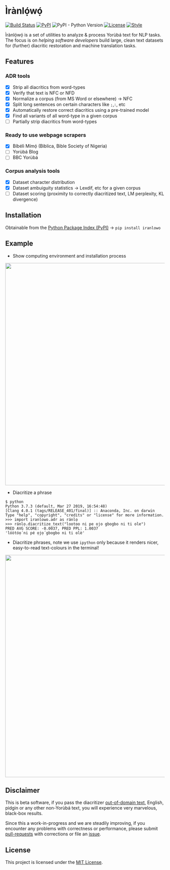 # Ìrànlọ́wọ́
[![Build Status](https://travis-ci.org/Niger-Volta-LTI/iranlowo.svg?branch=master)](https://travis-ci.org/Niger-Volta-LTI/iranlowo)
[![PyPI](https://img.shields.io/pypi/v/iranlowo.svg)](https://pypi.org/project/iranlowo)
![PyPI - Python Version](https://img.shields.io/pypi/pyversions/iranlowo.svg)
[![License](https://black.readthedocs.io/en/stable/_static/license.svg)](https://github.com/ruohoruotsi/iranlowo/blob/master/LICENSE)
[![Style](https://img.shields.io/badge/code%20style-black-000000.svg)](https://github.com/ambv/black)

Ìrànlọ́wọ́ is a set of utilities to analyze &amp; process Yorùbá text for NLP tasks. The focus is on *helping software developers* build large, clean text datasets for (further) diacritic restoration and machine translation tasks.

## Features

### ADR tools
* [X] Strip all diacritics from word-types
* [X] Verify that text is NFC or NFD
* [X] Normalize a corpus (from MS Word or elsewhere) &rarr; NFC
* [X] Split long sentences on certain characters like `;`,`:`, etc
* [X] Automatically restore correct diacritics using a pre-trained model
* [X] Find all variants of all word-type in a given corpus
* [ ] Partially strip diacritics from word-types

### Ready to use webpage scrapers
* [X] Bíbélì Mímọ́  (Biblica, Bible Society of Nigeria)
* [ ] Yorùbá Blog
* [ ] BBC Yorùbá

### Corpus analysis tools
* [X] Dataset character distribution
* [X] Dataset ambuiguity statistics &rarr; Lexdif, etc for a given corpus
* [ ] Dataset scoring (proximity to correctly diacritized text, LM perplexity, KL divergence)

## Installation
Obtainable from the [Python Package Index (PyPI)](https://pypi.org/project/iranlowo/) &rarr;  `pip install iranlowo`

## Example

* Show computing environment and installation process

<img src="https://raw.githubusercontent.com/ruohoruotsi/iranlowo/master/docs/install.gif" width="700">

* Diacritize a phrase
```
$ python
Python 3.7.3 (default, Mar 27 2019, 16:54:48)
[Clang 4.0.1 (tags/RELEASE_401/final)] :: Anaconda, Inc. on darwin
Type "help", "copyright", "credits" or "license" for more information.
>>> import iranlowo.adr as ránlọ
>>> ránlọ.diacritize_text("lootoo ni pe ojo gbogbo ni ti ole")
PRED AVG SCORE: -0.0037, PRED PPL: 1.0037
'lóòtóọ́ ni pé ọjọ́ gbogbo ni ti olè' 
```

* Diacritize phrases, note we use `ipython` only because it renders nicer, easy-to-read text-colours in the terminal!

<img src="https://raw.githubusercontent.com/ruohoruotsi/iranlowo/master/docs/adr.gif" width="700">

## Disclaimer

This is beta software, if you pass the diacritizer [out-of-domain text](https://www.quora.com/What-is-in-domain-out-domain-and-open-domain-data), English, pidgin or any other non-Yorùbá text, you will experience very marvelous, black-box results. 

Since this a work-in-progress and we are steadily improving, if you encounter any problems with correctness or performance, please submit [pull-requests](https://github.com/ruohoruotsi/iranlowo/pulls) with corrections or file an [issue](https://github.com/ruohoruotsi/iranlowo/issues).

## License
 
This project is licensed under the [MIT License](https://opensource.org/licenses/MIT).